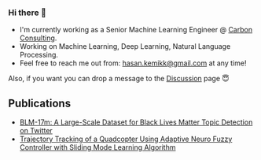 ### Hi there :wave:

- I'm currently working as a Senior Machine Learning Engineer @ [Carbon Consulting](http://carbonconsulting.com/).
- Working on Machine Learning, Deep Learning, Natural Language Processing.
- Feel free to reach me out from: hasan.kemikk@gmail.com at any time!

Also, if you want you can drop a message to the [Discussion](https://github.com/Eruimdas/eruimdas/discussions/categories/guestbook) page 😇

## Publications

- [BLM-17m: A Large-Scale Dataset for Black Lives Matter Topic Detection on Twitter](https://arxiv.org/abs/2105.01331)
- [Trajectory Tracking of a Quadcopter Using Adaptive Neuro Fuzzy Controller with Sliding Mode Learning Algorithm](https://www.researchgate.net/publication/342858394_Trajectory_Tracking_of_a_Quadcopter_Using_Adaptive_Neuro-Fuzzy_Controller_with_Sliding_Mode_Learning_Algorithm)
